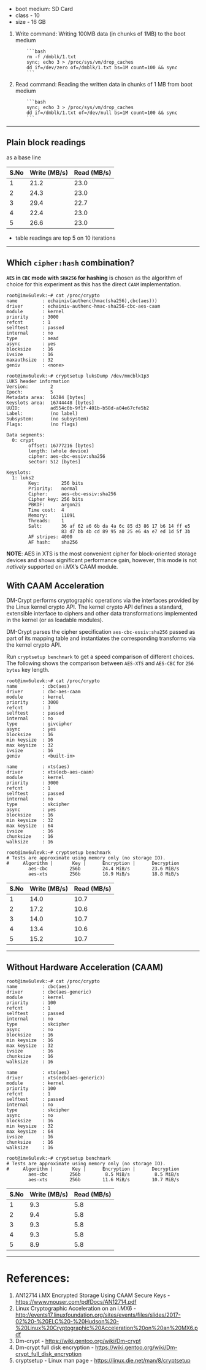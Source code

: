 - boot medium: SD Card
- class - 10
- size - 16 GB

1.  Write command:
    Writing 100MB data (in chunks of 1MB) to the boot medium

            ```bash
            rm -f /dmblk/1.txt
            sync; echo 3 > /proc/sys/vm/drop_caches
            dd if=/dev/zero of=/dmblk/1.txt bs=1M count=100 && sync
            ```

2.  Read command:
    Reading the written data in chunks of 1 MB from boot medium

            ```bash
            sync; echo 3 > /proc/sys/vm/drop_caches
            dd if=/dmblk/1.txt of=/dev/null bs=1M count=100 && sync
            ```

---

## Plain block readings

as a base line

| S.<d/>No | Write (MB/s) | Read (MB/s) |
| -------- | ------------ | ----------- |
| 1        | 21.2         | 23.0        |
| 2        | 24.3         | 23.0        |
| 3        | 29.4         | 22.7        |
| 4        | 22.4         | 23.0        |
| 5        | 26.6         | 23.0        |

- table readings are top 5 on 10 iterations

---

## Which `cipher:hash` combination?

**`AES` in `CBC` mode with `SHA256` for hashing** is chosen as the algorithm of choice for this experiment as this has the direct `CAAM` implementation.

```log
root@imx6ulevk:~# cat /proc/crypto
name         : echainiv(authenc(hmac(sha256),cbc(aes)))
driver       : echainiv-authenc-hmac-sha256-cbc-aes-caam
module       : kernel
priority     : 3000
refcnt       : 1
selftest     : passed
internal     : no
type         : aead
async        : yes
blocksize    : 16
ivsize       : 16
maxauthsize  : 32
geniv        : <none>

root@imx6ulevk:~# cryptsetup luksDump /dev/mmcblk1p3
LUKS header information
Version:        2
Epoch:          5
Metadata area:  16384 [bytes]
Keyslots area:  16744448 [bytes]
UUID:           ad554c0b-9f1f-401b-b58d-a04e67cfe5b2
Label:          (no label)
Subsystem:      (no subsystem)
Flags:          (no flags)

Data segments:
  0: crypt
        offset: 16777216 [bytes]
        length: (whole device)
        cipher: aes-cbc-essiv:sha256
        sector: 512 [bytes]

Keyslots:
  1: luks2
        Key:        256 bits
        Priority:   normal
        Cipher:     aes-cbc-essiv:sha256
        Cipher key: 256 bits
        PBKDF:      argon2i
        Time cost:  4
        Memory:     11091
        Threads:    1
        Salt:       36 af 62 a6 6b da 4a 6c 85 d3 86 17 b6 14 ff e5
                    83 d7 bb 4b cd 89 95 a0 25 e6 4a e7 ed 1d 5f 3b
        AF stripes: 4000
        AF hash:    sha256
```

**NOTE**: AES in XTS is the most convenient cipher for block-oriented storage devices and shows significant performance gain, however, this mode is not _natively_ supported on i.<d/>MX’s CAAM module.

## With CAAM Acceleration

DM-Crypt performs cryptographic operations via the interfaces provided by the Linux kernel crypto API. The kernel crypto API defines a standard, extensible interface to ciphers and other data transformations implemented in the kernel (or as loadable modules).

DM-Crypt parses the cipher specification `aes-cbc-essiv:sha256` passed as part of its mapping table and instantiates the corresponding transforms via the kernel crypto API.

Run `cryptsetup benchmark` to get a speed comparison of different choices. The following shows the comparison between `AES-XTS` and `AES-CBC` for `256 bytes` key length.

```log
root@imx6ulevk:~# cat /proc/crypto
name         : cbc(aes)
driver       : cbc-aes-caam
module       : kernel
priority     : 3000
refcnt       : 3
selftest     : passed
internal     : no
type         : givcipher
async        : yes
blocksize    : 16
min keysize  : 16
max keysize  : 32
ivsize       : 16
geniv        : <built-in>

name         : xts(aes)
driver       : xts(ecb-aes-caam)
module       : kernel
priority     : 3000
refcnt       : 1
selftest     : passed
internal     : no
type         : skcipher
async        : yes
blocksize    : 16
min keysize  : 32
max keysize  : 64
ivsize       : 16
chunksize    : 16
walksize     : 16

root@imx6ulevk:~# cryptsetup benchmark
# Tests are approximate using memory only (no storage IO).
#     Algorithm |       Key |      Encryption |      Decryption
        aes-cbc        256b        24.4 MiB/s        23.6 MiB/s
        aes-xts        256b        18.9 MiB/s        18.8 MiB/s
```

| S.<d/>No | Write (MB/s) | Read (MB/s) |
| -------- | ------------ | ----------- |
| 1        | 14.0         | 10.7        |
| 2        | 17.2         | 10.6        |
| 3        | 14.0         | 10.7        |
| 4        | 13.4         | 10.6        |
| 5        | 15.2         | 10.7        |

---

## Without Hardware Acceleration (CAAM)

```log
root@imx6ulevk:~# cat /proc/crypto
name         : cbc(aes)
driver       : cbc(aes-generic)
module       : kernel
priority     : 100
refcnt       : 1
selftest     : passed
internal     : no
type         : skcipher
async        : no
blocksize    : 16
min keysize  : 16
max keysize  : 32
ivsize       : 16
chunksize    : 16
walksize     : 16

name         : xts(aes)
driver       : xts(ecb(aes-generic))
module       : kernel
priority     : 100
refcnt       : 1
selftest     : passed
internal     : no
type         : skcipher
async        : no
blocksize    : 16
min keysize  : 32
max keysize  : 64
ivsize       : 16
chunksize    : 16
walksize     : 16

root@imx6ulevk:~# cryptsetup benchmark
# Tests are approximate using memory only (no storage IO).
#     Algorithm |       Key |      Encryption |      Decryption
        aes-cbc        256b         8.5 MiB/s         8.5 MiB/s
        aes-xts        256b        11.6 MiB/s        10.7 MiB/s
```

| S.<d/>No | Write (MB/s) | Read (MB/s) |
| -------- | ------------ | ----------- |
| 1        | 9.3          | 5.8         |
| 2        | 9.4          | 5.8         |
| 3        | 9.3          | 5.8         |
| 4        | 9.3          | 5.8         |
| 5        | 8.9          | 5.8         |

---

# References:

1. AN12714 i.<d/>MX Encrypted Storage Using CAAM Secure Keys - https://www.mouser.com/pdfDocs/AN12714.pdf
2. Linux Cryptographic Acceleration on an i.<d/>MX6 - http://events17.linuxfoundation.org/sites/events/files/slides/2017-02%20-%20ELC%20-%20Hudson%20-%20Linux%20Cryptographic%20Acceleration%20on%20an%20MX6.pdf
3. Dm-crypt - https://wiki.gentoo.org/wiki/Dm-crypt
4. Dm-crypt full disk encryption - https://wiki.gentoo.org/wiki/Dm-crypt_full_disk_encryption
5. cryptsetup - Linux man page - https://linux.die.net/man/8/cryptsetup

